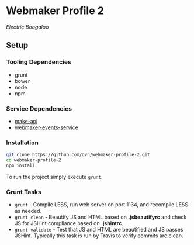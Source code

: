 # Webmaker Profile 2

*Electric Boogaloo*

## Setup

### Tooling Dependencies

- grunt
- bower
- node
- npm

### Service Dependencies

- [make-api](https://github.com/mozilla/makeapi)
- [webmaker-events-service](https://github.com/mozilla/webmaker-events-service)

### Installation

```bash
git clone https://github.com/gvn/webmaker-profile-2.git
cd webmaker-profile-2
npm install
```

To run the project simply execute `grunt`.

### Grunt Tasks

- `grunt` - Compile LESS, run web server on port 1134, and recompile LESS as needed.
- `grunt clean` - Beautify JS and HTML based on **.jsbeautifyrc** and check JS for JSHint compliance based on **.jshintrc**.
- `grunt validate` - Test that JS and HTML are beautified and JS passes JSHint. Typically this task is run by Travis to verify commits are clean.